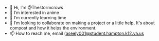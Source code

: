 - 👋 Hi, I’m @Thestormcrows
- 👀 I’m interested in anime
- 🌱 I’m currently learning time
- 💞️ I’m looking to collaborate on making a project or a little help, It's about compost and how it helps the environment. 
- 📫 How to reach me, email (aseely001@student.hampton.k12.va.us

<!---
Thestormcrows/Thestormcrows is a ✨ special ✨ repository because its `README.md` (this file) appears on your GitHub profile.
You can click the Preview link to take a look at your changes.
--->

